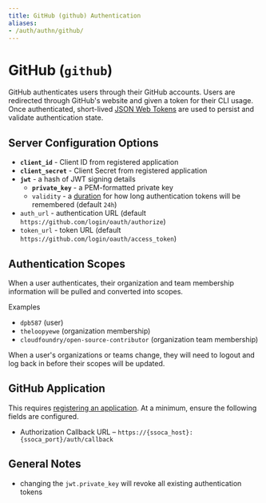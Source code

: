 ```yaml
---
title: GitHub (github) Authentication
aliases:
- /auth/authn/github/
---
```


# GitHub (`github`)

GitHub authenticates users through their GitHub accounts. Users are redirected through GitHub's website and given a token for their CLI usage. Once authenticated, short-lived [JSON Web Tokens](../jwt) are used to persist and validate authentication state.


## Server Configuration Options

 * **`client_id`** - Client ID from registered application
 * **`client_secret`** - Client Secret from registered application
 * **`jwt`** - a hash of JWT signing details
    * **`private_key`** - a PEM-formatted private key
    * `validity` - a [duration](https://golang.org/pkg/time/#ParseDuration) for how long authentication tokens will be remembered (default `24h`)
 * `auth_url` - authentication URL (default `https://github.com/login/oauth/authorize`)
 * `token_url` - token URL (default `https://github.com/login/oauth/access_token`)


## Authentication Scopes

When a user authenticates, their organization and team membership information will be pulled and converted into scopes.

Examples

 * `dpb587` (user)
 * `theloopyewe` (organization membership)
 * `cloudfoundry/open-source-contributor` (organization team membership)

When a user's organizations or teams change, they will need to logout and log back in before their scopes will be updated.


## GitHub Application

This requires [registering an application](https://github.com/settings/applications/new). At a minimum, ensure the following fields are configured.

 * Authorization Callback URL &ndash; `https://{ssoca_host}:{ssoca_port}/auth/callback`


## General Notes

 * changing the `jwt.private_key` will revoke all existing authentication tokens

